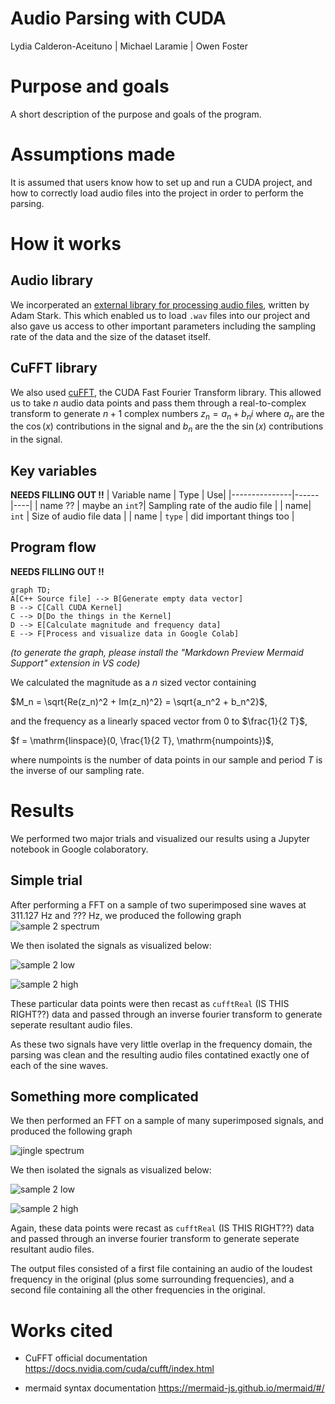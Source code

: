 # Audio Parsing with CUDA
Lydia Calderon-Aceituno | Michael Laramie | Owen Foster

# Purpose and goals 
A short description of the purpose and goals of the program.

# Assumptions made
It is assumed that users know how to set up and run a CUDA project, and how to correctly load audio files into the project in order to perform the parsing. 

# How it works 
## Audio library 
We incorperated an [external library for processing audio files](https://github.com/adamstark/AudioFile/blob/master/AudioFile.h), written by Adam Stark. This which enabled us to load `.wav` files into our project and also gave us access to other important parameters including the sampling rate of the data and the size of the dataset itself.
## CuFFT library 
We also used [cuFFT](https://docs.nvidia.com/cuda/cufft/index.html), the CUDA Fast Fourier Transform library. This allowed us to take $n$ audio data points and pass them through a real-to-complex transform to generate $n+1$ complex numbers $z_n = a_n+b_ni$ where $a_n$ are the the $\cos(x)$ contributions in the signal and $b_n$ are the the $\sin(x)$ contributions in the signal.

## Key variables 
**NEEDS FILLING OUT !!**
| Variable name | Type | Use|
|---------------|------|----|
| name ?? | maybe an `int`?| Sampling rate of the audio file |
| name| `int` | Size of audio file data |
| name | `type` | did important things too |


## Program flow

**NEEDS FILLING OUT !!**
```mermaid 
graph TD;
A[C++ Source file] --> B[Generate empty data vector]
B --> C[Call CUDA Kernel]
C --> D[Do the things in the Kernel]
D --> E[Calculate magnitude and frequency data]
E --> F[Process and visualize data in Google Colab]
```
*(to generate the graph, please install the "Markdown Preview Mermaid Support" extension in VS code)*

We calculated the magnitude as a $n$ sized vector containing 

$M_n = \sqrt{Re(z_n)^2 + Im(z_n)^2} = \sqrt{a_n^2 + b_n^2}$, 

and the frequency as a linearly spaced vector from $0$ to $\frac{1}{2 T}$, 

$f = \mathrm{linspace}(0, \frac{1}{2 T}, \mathrm{numpoints})$,

where $\mathrm{numpoints}$ is the number of data points in our sample and period $T$ is the inverse of our sampling rate. 

# Results 
We performed two major trials and visualized our results using a Jupyter notebook in Google colaboratory.

## Simple trial
After performing a FFT on a sample of two superimposed sine waves at $311.127\ \mathrm{Hz}$ and $???\ \mathrm{Hz}$, we produced the following graph ![sample 2 spectrum](./images/samp2_spectrum.png)

We then isolated the signals as visualized below:

![sample 2 low](./images/samp2_low.png)

![sample 2 high](./images/samp2_high.png)

These particular data points were then recast as `cufftReal` (IS THIS RIGHT??) data and passed through an inverse fourier transform to generate seperate resultant audio files. 

As these two signals have very little overlap in the frequency domain, the parsing was clean and the resulting audio files contatined exactly one of each of the sine waves. 

## Something more complicated
We then performed an FFT on a sample of many superimposed signals, and produced the following graph 

![jingle spectrum](./images/jingle_spectrum.png)

We then isolated the signals as visualized below:

![sample 2 low](./images/jingle_low.png)

![sample 2 high](./images/jingle_high.png)

Again, these data points were recast as `cufftReal` (IS THIS RIGHT??) data and passed through an inverse fourier transform to generate seperate resultant audio files. 

The output files consisted of a first file containing an audio of the loudest frequency in the original (plus some surrounding frequencies), and a second file containing all the other frequencies in the original.

# Works cited 
* CuFFT official documentation <https://docs.nvidia.com/cuda/cufft/index.html>

* mermaid syntax documentation <https://mermaid-js.github.io/mermaid/#/>